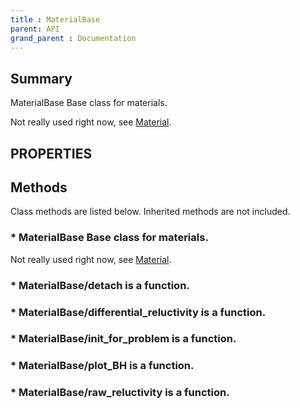 ```yaml
---
title : MaterialBase
parent: API
grand_parent : Documentation
---
```

## Summary
MaterialBase Base class for materials.

Not really used right now, see [Material](Material.html).
## PROPERTIES
## Methods
Class methods are listed below. Inherited methods are not included.
### * MaterialBase Base class for materials.

Not really used right now, see [Material](Material.html).

### * MaterialBase/detach is a function.

### * MaterialBase/differential_reluctivity is a function.

### * MaterialBase/init_for_problem is a function.

### * MaterialBase/plot_BH is a function.

### * MaterialBase/raw_reluctivity is a function.

